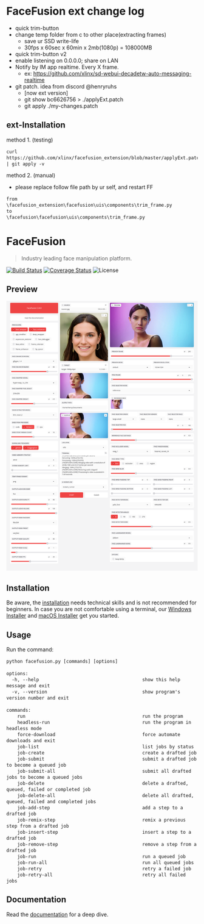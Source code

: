 FaceFusion ext change log
==========

- quick trim-button
- change temp folder from c to other place(extracting frames)
  - save ur SSD write-life
  - 30fps x 60sec x 60min x 2mb(1080p) = 108000MB
- quick trim-button v2
- enable listening on 0.0.0.0; share on LAN
- Notify by IM app realtime. Every X frame.
  - ex: https://github.com/xlinx/sd-webui-decadetw-auto-messaging-realtime
- git patch. idea from discord @henryruhs
  - [now ext version]
  - git show bc6626756 > ./applyExt.patch
  - git apply ./my-changes.patch


ext-Installation
------------
method 1. (testing)
```
curl https://github.com/xlinx/facefusion_extension/blob/master/applyExt.patch | git apply -v
```
method 2. (manual)

- please replace follow file path by ur self, and restart FF

```
from
\facefusion_extension\facefusion\uis\components\trim_frame.py
to
\facefusion\facefusion\uis\components\trim_frame.py
```
FaceFusion
==========

> Industry leading face manipulation platform.

[![Build Status](https://img.shields.io/github/actions/workflow/status/facefusion/facefusion/ci.yml.svg?branch=master)](https://github.com/facefusion/facefusion/actions?query=workflow:ci)
[![Coverage Status](https://img.shields.io/coveralls/facefusion/facefusion.svg)](https://coveralls.io/r/facefusion/facefusion)
![License](https://img.shields.io/badge/license-MIT-green)


Preview
-------

![Preview](https://raw.githubusercontent.com/facefusion/facefusion/master/.github/preview.png?sanitize=true)


Installation
------------

Be aware, the [installation](https://docs.facefusion.io/installation) needs technical skills and is not recommended for beginners. In case you are not comfortable using a terminal, our [Windows Installer](https://windows-installer.facefusion.io) and [macOS Installer](https://macos-installer.facefusion.io) get you started.


Usage
-----

Run the command:

```
python facefusion.py [commands] [options]

options:
  -h, --help                                      show this help message and exit
  -v, --version                                   show program's version number and exit

commands:
    run                                           run the program
    headless-run                                  run the program in headless mode
    force-download                                force automate downloads and exit
    job-list                                      list jobs by status
    job-create                                    create a drafted job
    job-submit                                    submit a drafted job to become a queued job
    job-submit-all                                submit all drafted jobs to become a queued jobs
    job-delete                                    delete a drafted, queued, failed or completed job
    job-delete-all                                delete all drafted, queued, failed and completed jobs
    job-add-step                                  add a step to a drafted job
    job-remix-step                                remix a previous step from a drafted job
    job-insert-step                               insert a step to a drafted job
    job-remove-step                               remove a step from a drafted job
    job-run                                       run a queued job
    job-run-all                                   run all queued jobs
    job-retry                                     retry a failed job
    job-retry-all                                 retry all failed jobs
```


Documentation
-------------

Read the [documentation](https://docs.facefusion.io) for a deep dive.
